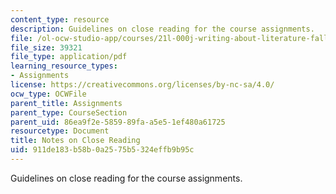 ```yaml
---
content_type: resource
description: Guidelines on close reading for the course assignments.
file: /ol-ocw-studio-app/courses/21l-000j-writing-about-literature-fall-2010/911de183b58b0a2575b5324effb9b95c_MIT21L_000JF10_assn01.pdf
file_size: 39321
file_type: application/pdf
learning_resource_types:
- Assignments
license: https://creativecommons.org/licenses/by-nc-sa/4.0/
ocw_type: OCWFile
parent_title: Assignments
parent_type: CourseSection
parent_uid: 86ea9f2e-5859-89fa-a5e5-1ef480a61725
resourcetype: Document
title: Notes on Close Reading
uid: 911de183-b58b-0a25-75b5-324effb9b95c
---
```

Guidelines on close reading for the course assignments.